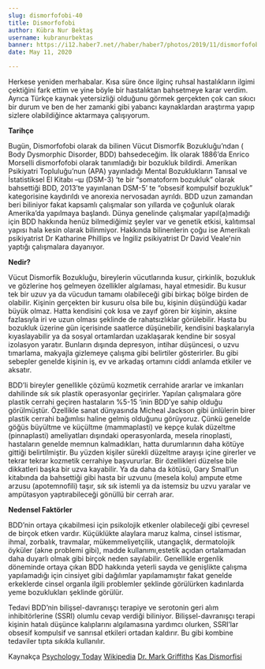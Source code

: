 ```yaml
---
slug: dismorfofobi-40
title: Dismorfofobi
author: Kübra Nur Bektaş
username: kubranurbektas
banner: https://i12.haber7.net//haber/haber7/photos/2019/11/dismorfofobi_ayna_hastaligi_nedir_belirtileri_nelerdir_ve_tedavisi_var_midir_1552470139_645.jpg
date: May 11, 2020

---
```

Herkese yeniden merhabalar. Kısa süre önce ilginç ruhsal hastalıkların ilgimi çektiğini fark ettim ve yine böyle bir hastalıktan bahsetmeye karar verdim. Ayrıca Türkçe kaynak yetersizliği olduğunu görmek gerçekten çok can sıkıcı bir durum ve ben de her zamanki gibi yabancı kaynaklardan araştırma yapıp sizlere olabildiğince aktarmaya çalışıyorum.

**Tarihçe**

Bugün, Dismorfofobi olarak da bilinen Vücut Dismorfik Bozukluğu’ndan ( Body Dysmorphic Disorder, BDD) bahsedeceğim. İlk olarak 1886’da Enrico Morselli dismorfofobi olarak tanımladığı bir bozukluk bildirdi. Amerikan Psikiyatri Topluluğu’nun (APA) yayınladığı Mental Bozuklukların Tanısal ve İstatistiksel El Kitabı –ш (DSM-3) ‘te bir “somatoform bozukluk” olarak bahsettiği BDD, 2013’te yayınlanan DSM-5’ te “obsesif kompulsif bozukluk” kategorisine kaydırıldı ve anorexia nervosadan ayrıldı. BDD uzun zamandan beri biliniyor fakat kapsamlı çalışmalar son yıllarda ve çoğunluk olarak Amerika’da yapılmaya başlandı. Dünya genelinde çalışmalar yapıl(a)madığı için BDD hakkında henüz bilmediğimiz şeyler var ve genetik etkisi, kalıtımsal yapısı hala kesin olarak bilinmiyor. Hakkında bilinenlerin çoğu ise Amerikalı psikiyatrist Dr Katharine Phillips ve İngiliz psikiyatrist Dr David Veale'nin yaptığı çalışmalara dayanıyor.

**Nedir?**

Vücut Dismorfik Bozukluğu, bireylerin vücutlarında kusur, çirkinlik, bozukluk ve gözlerine hoş gelmeyen özellikler algılaması, hayal etmesidir. Bu kusur tek bir uzuv ya da vücudun tamamı olabileceği gibi birkaç bölge birden de olabilir. Kişinin gerçekten bir kusuru olsa bile bu, kişinin düşündüğü kadar büyük olmaz. Hatta kendisini çok kısa ve zayıf gören bir kişinin, aksine fazlasıyla iri ve uzun olması şeklinde de rahatsızlıklar görülebilir. Hasta bu bozukluk üzerine gün içerisinde saatlerce düşünebilir, kendisini başkalarıyla kıyaslayabilir ya da sosyal ortamlardan uzaklaşarak kendine bir sosyal izolasyon yaratır. Bunların dışında depresyon, intihar düşüncesi, o uzvu tımarlama, makyajla gizlemeye çalışma gibi belirtiler gösterirler. Bu gibi sebepler genelde kişinin iş, ev ve arkadaş ortamını ciddi anlamda etkiler ve aksatır.

BDD’li bireyler genellikle çözümü kozmetik cerrahide ararlar ve imkanları dahilinde sık sık plastik operasyonlar geçirirler. Yapılan çalışmalara göre plastik cerrahi geçiren hastaların %5-15 ‘inin BDD’ye sahip olduğu görülmüştür. Özellikle sanat dünyasında Micheal Jackson gibi ünlülerin birer plastik cerrahi bağımlısı haline gelmiş olduğunu görüyoruz. Çünkü genelde göğüs büyültme ve küçültme (mammaplasti) ve kepçe kulak düzeltme (pinnaplasti) ameliyatları dışındaki operasyonlarda, mesela rinoplasti, hastaların genelde memnun kalmadıkları, hatta durumlarının daha kötüye gittiği belirtilmiştir. Bu yüzden kişiler sürekli düzeltme arayışı içine girerler ve tekrar tekrar kozmetik cerrahiye başvururlar. Bir özellikleri düzelse bile dikkatleri başka bir uzva kayabilir. Ya da daha da kötüsü, Gary Small’un kitabında da bahsettiği gibi hasta bir uzvunu (mesela kolu) ampute etme arzusu (apotemnofili) taşır, sık sık istemli ya da istemsiz bu uzvu yaralar ve ampütasyon yaptırabileceği gönüllü bir cerrah arar.

**Nedensel Faktörler**

BDD’nin ortaya çıkabilmesi için psikolojik etkenler olabileceği gibi çevresel de birçok etken vardır. Küçüklükte alaylara maruz kalma, cinsel istismar, ihmal, zorbalık, travmalar, mükemmeliyetçilik, utangaçlık, dermatolojik öyküler (akne problemi gibi), madde kullanımı,estetik açıdan ortalamadan daha duyarlı olmak gibi birçok neden sayılabilir. Genellikle ergenlik döneminde ortaya çıkan BDD hakkında yeterli sayda ve genişlikte çalışma yapılamadığı için cinsiyet gibi dağılımlar yapılamamıştır fakat genelde erkeklerde cinsel organla ilgili problemler şeklinde görülürken kadınlarda yeme bozuklukları şeklinde görülür.

Tedavi BDD’nin bilişsel-davranışçı terapiye ve serotonin geri alım inhibitörlerine (SSRI) olumlu cevap verdiği biliniyor. Bilişsel-davranışçı terapi kişinin hatalı düşünce kalıplarını algılamasına yardımcı olurken, SSRI’lar obsesif kompulsif ve sanrısal etkileri ortadan kaldırır. Bu gibi kombine tedaviler tıpta sıkıkla kullanılır.

Kaynakça
[Psychology Today](https://www.psychologytoday.com/intl/blog/in-excess/201508/body-dysmorphic-disorder "Psychology Today")
[Wikipedia](https://en.wikipedia.org/wiki/Body_dysmorphic_disorder "Wikipedia")
[Dr. Mark Griffiths](https://drmarkgriffiths.wordpress.com/2012/03/02/fantastic-or-drastic-can-plastic-surgery-be-addictive/ "Dr. Mark Griffiths")
[Kas Dismorfisi](https://en.wikipedia.org/wiki/Muscle_dysmorphia "Kas Dismorfisi")
